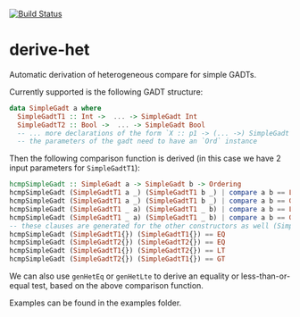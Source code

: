 [![Build Status](https://travis-ci.org/rubenpieters/derive-het.svg?branch=master)](https://travis-ci.org/rubenpieters/derive-het)

# derive-het

Automatic derivation of heterogeneous compare for simple GADTs.

Currently supported is the following GADT structure:

```haskell
data SimpleGadt a where
  SimpleGadtT1 :: Int ->  ... -> SimpleGadt Int
  SimpleGadtT2 :: Bool ->  ... -> SimpleGadt Bool
  -- ... more declarations of the form `X :: p1 -> (... ->) SimpleGadt x`
  -- the parameters of the gadt need to have an `Ord` instance
```

Then the following comparison function is derived (in this case we have 2 input parameters for `SimpleGadtT1`):

```haskell
hcmpSimpleGadt :: SimpleGadt a -> SimpleGadt b -> Ordering
hcmpSimpleGadt (SimpleGadtT1 a _) (SimpleGadtT1 b _) | compare a b == LT = LT
hcmpSimpleGadt (SimpleGadtT1 a _) (SimpleGadtT1 b _) | compare a b == GT = GT
hcmpSimpleGadt (SimpleGadtT1 _ a) (SimpleGadtT1 _ b) | compare a b == LT = LT
hcmpSimpleGadt (SimpleGadtT1 _ a) (SimpleGadtT1 _ b) | compare a b == GT = GT
-- these clauses are generated for the other constructors as well (SimpleGadtT2 in this case)
hcmpSimpleGadt (SimpleGadtT1{}) (SimpleGadtT1{}) == EQ
hcmpSimpleGadt (SimpleGadtT2{}) (SimpleGadtT2{}) == EQ
hcmpSimpleGadt (SimpleGadtT1{}) (SimpleGadtT2{}) == LT
hcmpSimpleGadt (SimpleGadtT2{}) (SimpleGadtT1{}) == GT
```

We can also use `genHetEq` or `genHetLte` to derive an equality or less-than-or-equal test, based on the above comparison function.

Examples can be found in the examples folder.
